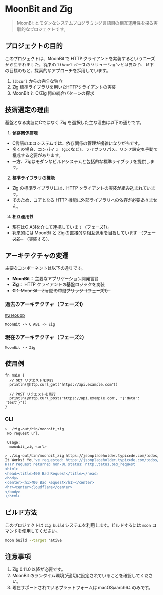 # MoonBit and Zig

> MoonBit とモダンなシステムプログラミング言語間の相互運用性を探る実験的なプロジェクトです。

## プロジェクトの目的

このプロジェクトは、MoonBit で HTTP クライアントを実装するというニーズから生まれました。従来の `libcurl` ベースのソリューションとは異なり、以下の目標のもと、探索的なアプローチを採用しています。

1. `libcurl` からの完全な独立
2. Zig 標準ライブラリを用いたHTTPクライアントの実装
3. MoonBit と C/Zig 間の統合パターンの探求

## 技術選定の理由

基盤となる実装にCではなく Zig を選択した主な理由は以下の通りです。

1. **依存関係管理**
  * C言語のエコシステムでは、依存関係の管理が複雑になりがちです。
  * 多くの場合、コンパイラ（gccなど）、ライブラリパス、リンク設定を手動で構成する必要があります。
  * 一方、Zigはモダンなビルドシステムと包括的な標準ライブラリを提供します。

2. **標準ライブラリの機能**
  * Zig の標準ライブラリには、HTTP クライアントの実装が組み込まれています。
  * そのため、コアとなる HTTP 機能に外部ライブラリへの依存が必要ありません。

3. **相互運用性**
  * 現在はC ABIを介して連携しています（フェーズ1）。
  * 将来的には MoonBit と Zig の直接的な相互運用を目指しています ~~（フェーズ2）~~ （実装する）。

## アーキテクチャの変遷

主要なコンポーネントは以下の通りです。

* **MoonBit：** 主要なアプリケーション開発言語
* **Zig：** HTTP クライアントの基盤ロジックを実装
* ~~**C：** MoonBit - Zig 間の中間ブリッジ（フェーズ1）~~

### 過去のアーキテクチャ（フェーズ1）

[#21e56bb](/tree/21e56bb8ed27bd0aee0389d5417cf8a58068f46f)

```
MoonBit -> C ABI -> Zig
```

### 現在のアーキテクチャ（フェーズ2）

```
MoonBit -> Zig
```

## 使用例

```moonbit
fn main {
  // GET リクエストを実行
  println(@http.curl_get("https://api.example.com"))
  
  // POST リクエストを実行
  println(@http.curl_post("https://api.example.com", "{'data': 'test'}"))
}
```

### CLI

```bash
> ./zig-out/bin/moonbit_zig
 No request url.

 Usage:
  moonbit_zig <url>

> ./zig-out/bin/moonbit_zig https://jsonplaceholder.typicode.com/todos/1
It Works! You've requested: https://jsonplaceholder.typicode.com/todos/1
HTTP request returned non-OK status: http.Status.bad_request
<html>
<head><title>400 Bad Request</title></head>
<body>
<center><h1>400 Bad Request</h1></center>
<hr><center>cloudflare</center>
</body>
</html>
```

## ビルド方法

このプロジェクトは `zig build` システムを利用します。ビルドするには `moon` コマンドを使用してください。

```bash
moon build --target native
```

## 注意事項

1. Zig 0.11.0 以降が必要です。
2. MoonBit のランタイム環境が適切に設定されていることを確認してください。
3. 現在サポートされているプラットフォームは macOS/aarch64 のみです。
